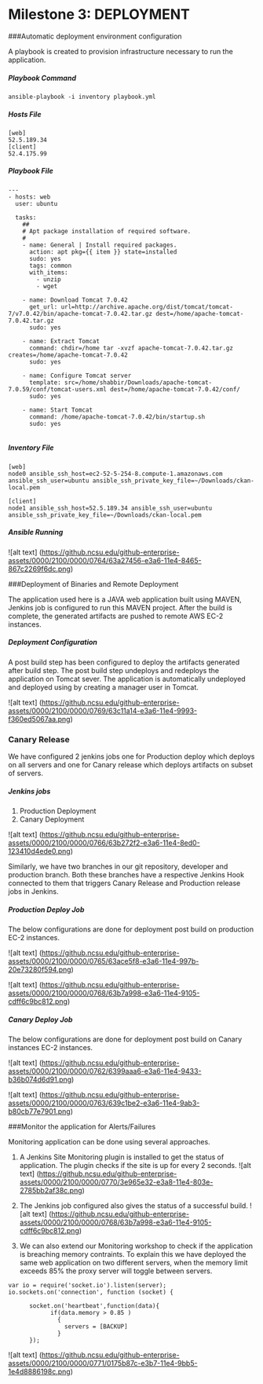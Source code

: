 # Milestone 3: DEPLOYMENT

###Automatic deployment environment configuration 

A playbook is created to provision infrastructure necessary to run the application. 

##### Playbook Command

`ansible-playbook -i inventory playbook.yml`

##### Hosts File

```
[web]
52.5.189.34
[client]
52.4.175.99 
```

##### Playbook File
```
---
- hosts: web
  user: ubuntu

  tasks:
    ##
    # Apt package installation of required software.
    #
    - name: General | Install required packages.
      action: apt pkg={{ item }} state=installed
      sudo: yes
      tags: common
      with_items:
        - unzip
        - wget
      
    - name: Download Tomcat 7.0.42
      get_url: url=http://archive.apache.org/dist/tomcat/tomcat-7/v7.0.42/bin/apache-tomcat-7.0.42.tar.gz dest=/home/apache-tomcat-7.0.42.tar.gz
      sudo: yes

    - name: Extract Tomcat
      command: chdir=/home tar -xvzf apache-tomcat-7.0.42.tar.gz creates=/home/apache-tomcat-7.0.42
      sudo: yes

    - name: Configure Tomcat server
      template: src=/home/shabbir/Downloads/apache-tomcat-7.0.59/conf/tomcat-users.xml dest=/home/apache-tomcat-7.0.42/conf/
      sudo: yes

    - name: Start Tomcat
      command: /home/apache-tomcat-7.0.42/bin/startup.sh
      sudo: yes
 
```
##### Inventory File

```
[web]
node0 ansible_ssh_host=ec2-52-5-254-8.compute-1.amazonaws.com ansible_ssh_user=ubuntu ansible_ssh_private_key_file=~/Downloads/ckan-local.pem

[client]
node1 ansible_ssh_host=52.5.189.34 ansible_ssh_user=ubuntu ansible_ssh_private_key_file=~/Downloads/ckan-local.pem
```

##### Ansible Running

![alt text] (https://github.ncsu.edu/github-enterprise-assets/0000/2100/0000/0764/63a27456-e3a6-11e4-8465-867c2269f6dc.png)

###Deployment of Binaries and Remote Deployment

The application used here is a JAVA web application built using MAVEN, Jenkins job is configured to run this MAVEN project. After the build is complete, the generated artifacts are pushed to remote AWS EC-2 instances.

##### Deployment Configuration

A post build step has been configured to deploy the artifacts generated after build step. The post build step undeploys and redeploys the application on Tomcat sever. The application is automatically undeployed and deployed using by creating a manager user in Tomcat. 

![alt text] (https://github.ncsu.edu/github-enterprise-assets/0000/2100/0000/0769/63c11a14-e3a6-11e4-9993-f360ed5067aa.png)

### Canary Release

We have configured 2 jenkins jobs one for Production deploy which deploys on all servers and one for Canary release which deploys artifacts on subset of servers.

##### Jenkins jobs

1. Production Deployment
2. Canary Deployment

![alt text] (https://github.ncsu.edu/github-enterprise-assets/0000/2100/0000/0766/63b272f2-e3a6-11e4-8ed0-123410d4ede0.png)

Similarly, we have two branches in our git repository, developer and production branch.
Both these branches have a respective Jenkins Hook connected to them that triggers Canary Release and Production release jobs in Jenkins.

##### Production Deploy Job

The below configurations are done for deployment post build on production EC-2 instances.

![alt text] (https://github.ncsu.edu/github-enterprise-assets/0000/2100/0000/0765/63ace5f8-e3a6-11e4-997b-20e73280f594.png)

![alt text] (https://github.ncsu.edu/github-enterprise-assets/0000/2100/0000/0768/63b7a998-e3a6-11e4-9105-cdff6c9bc812.png)

##### Canary Deploy Job
The below configurations are done for deployment post build on Canary instances EC-2 instances.

![alt text] (https://github.ncsu.edu/github-enterprise-assets/0000/2100/0000/0762/6399aaa6-e3a6-11e4-9433-b36b074d6d91.png)

![alt text] (https://github.ncsu.edu/github-enterprise-assets/0000/2100/0000/0763/639c1be2-e3a6-11e4-9ab3-b80cb77e7901.png)

###Monitor the application for Alerts/Failures

Monitoring application can be done using several approaches.

1. A Jenkins Site Monitoring plugin is installed to get the status of application. The plugin checks if the site is up for every 2 seconds.
 ![alt text] (https://github.ncsu.edu/github-enterprise-assets/0000/2100/0000/0770/3e965e32-e3a8-11e4-803e-2785bb2af38c.png)

2. The Jenkins job configured also gives the status of a successful build.
![alt text] (https://github.ncsu.edu/github-enterprise-assets/0000/2100/0000/0768/63b7a998-e3a6-11e4-9105-cdff6c9bc812.png)

3. We can also extend our Monitoring workshop to check if the application is breaching memory contraints. To explain this we have deployed the same web application on two different servers, when the memory limit exceeds 85% the proxy server will toggle between servers. 

```
var io = require('socket.io').listen(server);
io.sockets.on('connection', function (socket) {

      socket.on('heartbeat',function(data){
            if(data.memory > 0.85 )
              {
                servers = [BACKUP]
              }
      });

```
![alt text] (https://github.ncsu.edu/github-enterprise-assets/0000/2100/0000/0771/0175b87c-e3b7-11e4-9bb5-1e4d8886198c.png)













